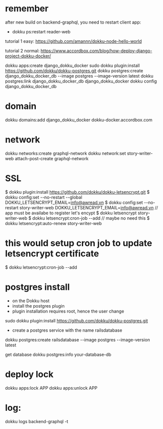 # remember

after new build on backend-graphql, you need to restart client app:

- dokku ps:restart reader-web

tutorial 1 easy: https://github.com/amannn/dokku-node-hello-world

tutorial 2 normal: https://www.accordbox.com/blog/how-deploy-django-project-dokku-docker/

dokku apps:create django_dokku_docker
sudo dokku plugin:install https://github.com/dokku/dokku-postgres.git
dokku postgres:create django_dokku_docker_db --image postgres --image-version latest
dokku postgres:link django_dokku_docker_db django_dokku_docker
dokku config django_dokku_docker_db

# domain

dokku domains:add django_dokku_docker dokku-docker.accordbox.com

# network

dokku networks:create graphql-network
dokku network:set story-writer-web attach-post-create graphql-network

# SSL

$ dokku plugin:install https://github.com/dokku/dokku-letsencrypt.git
$ dokku config:set --no-restart --global DOKKU_LETSENCRYPT_EMAIL=info@awread.vn
$ dokku config:set --no-restart story-writer-web DOKKU_LETSENCRYPT_EMAIL=info@awread.vn
// app must be availabe to register let's encypt
$ dokku letsencrypt story-writer-web
$ dokku letsencrypt:cron-job --add
// maybe no need this
$ dokku letsencrypt:auto-renew story-writer-web

# this would setup cron job to update letsencrypt certificate

$ dokku letsencrypt:cron-job --add

# postgres install

- on the Dokku host
- install the postgres plugin
- plugin installation requires root, hence the user change

sudo dokku plugin:install https://github.com/dokku/dokku-postgres.git

- create a postgres service with the name railsdatabase

dokku postgres:create railsdatabase --image postgres --image-version latest

get database
dokku postgres:info your-database-db

# deploy lock

dokku apps:lock APP
dokku apps:unlock APP

# log:

dokku logs backend-graphql -t
